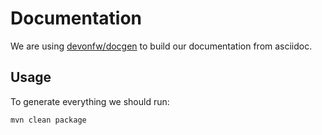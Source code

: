 # Documentation

We are using [devonfw/docgen](https://github.com/devonfw/docgen) to build our documentation from asciidoc.
## Usage
To generate everything we should run:

```
mvn clean package
```